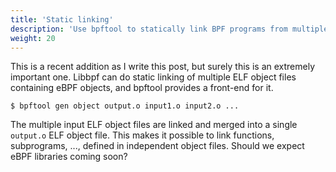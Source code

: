 ```yaml
---
title: 'Static linking'
description: 'Use bpftool to statically link BPF programs from multiple object files'
weight: 20
---
```


This is a recent addition as I write this post, but surely this is an extremely
important one. Libbpf can do static linking of multiple ELF object files
containing eBPF objects, and bpftool provides a front-end for it.

```console
$ bpftool gen object output.o input1.o input2.o ...
```

The multiple input ELF object files are linked and merged into a single
`output.o` ELF object file. This makes it possible to link functions,
subprograms, ..., defined in independent object files. Should we expect eBPF
libraries coming soon?
